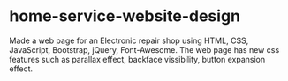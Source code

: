 # home-service-website-design
Made a web page for an Electronic repair shop using HTML, CSS, JavaScript, Bootstrap, jQuery, Font-Awesome. The web page has new css features such as parallax effect, backface vissibility, button expansion effect.
